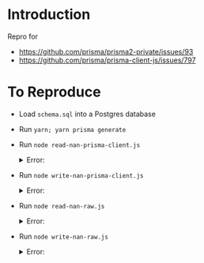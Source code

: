 # Introduction

Repro for

- https://github.com/prisma/prisma2-private/issues/93
- https://github.com/prisma/prisma-client-js/issues/797

# To Reproduce

- Load `schema.sql` into a Postgres database
- Run `yarn; yarn prisma generate`
- Run `node read-nan-prisma-client.js`
  <details>
  <summary>Error:</summary>
  PrismaClientRustPanicError:
  Invalid `prisma.withNan.findOne()` invocation in
  /Users/divyendusingh/Documents/prisma/triage/prisma-client-js-797/read-nan-prisma-client.js:7:42

  PANIC: f64 is not a Decimal: Error { message: "Invalid decimal: invalid character" }

  This is a non-recoverable error which probably happens when the Prisma Query Engine has a panic.

  https://github.com/prisma/prisma-client-js/issues/new?body=Hi+Prisma+Team%21+My+Prisma+Client+just+crashed.+This+is+the+report%3A%0A%23%23+Versions%0A%0A%7C+Name+++++%7C+Version++++++++++++%7C%0A%7C----------%7C--------------------%7C%0A%7C+Node+++++%7C+v12.18.2+++++++++++%7C+%0A%7C+OS+++++++%7C+darwin+++++++++++++%7C%0A%7C+Prisma+++%7C+2.6.0-dev.61+++++++%7C%0A%0A%0A%0A%23%23+Logs%0A%60%60%60%0Aprisma-client+%7B%0A++engineConfig%3A+%7B%0A++++cwd%3A+%27%2FUsers%2Fdivyendusingh%2FDocuments%2Fprisma%2Ftriage%2Fprisma-client-js-797%27%2C%0A++++enableDebugLogs%3A+false%2C%0A++++enableEngineDebugMode%3A+undefined%2C%0A++++datamodelPath%3A+%27%2FUsers%2Fdivyendusingh%2FDocuments%2Fprisma%2Ftriage%2Fprisma-client-js-797%2Fnode_modules%2F.prisma%2Fclient%2Fschema.prisma%27%2C%0A++++prismaPath%3A+undefined%2C%0A++++engineEndpoint%3A+undefined%2C%0A++++generator%3A+%7B%0A++++++name%3A+%27client%27%2C%0A++++++provider%3A+%27prisma-client-js%27%2C%0A++++++output%3A+%27%2FUsers%2Fdivyendusingh%2FDocuments%2Fprisma%2Ftriage%2Fprisma-client-js-797%2Fnode_modules%2F%40prisma%2Fclient%27%2C%0A++++++binaryTargets%3A+%5B%5D%2C%0A++++++previewFeatures%3A+%5B%5D%2C%0A++++++config%3A+%7B%7D%0A++++%7D%2C%0A++++showColors%3A+false%2C%0A++++logLevel%3A+undefined%2C%0A++++logQueries%3A+undefined%2C%0A++++flags%3A+%5B%5D%2C%0A++++clientVersion%3A+%272.6.0-dev.61%27%2C%0A++++enableExperimental%3A+%5B%5D%2C%0A++++useUds%3A+undefined%0A++%7D%0A%7D%0AplusX+Execution+permissions+of+%2FUsers%2Fdivyendusingh%2FDocuments%2Fprisma%2Ftriage%2Fprisma-client-js-797%2Fnode_modules%2F.prisma%2Fclient%2Fquery-engine-darwin+are+fine%0AplusX+Execution+permissions+of+%2FUsers%2Fdivyendusingh%2FDocuments%2Fprisma%2Ftriage%2Fprisma-client-js-797%2Fnode_modules%2F.prisma%2Fclient%2Fquery-engine-darwin+are+fine%0A%60%60%60&title=PANIC%3A+f64+is+not+a+Decimal%3A+Error+%7B+message%3A+%22Invalid+decimal%3A+invalid+character%22+%7D&template=bug_report.md

  If you want the Prisma team to look into it, please open the link above 🙏

  at PrismaClientFetcher.request (/Users/divyendusingh/Documents/prisma/triage/prisma-client-js-797/node_modules/@prisma/client/runtime/index.js:1:227975)
  at processTicksAndRejections (internal/process/task_queues.js:97:5)

    </details>

- Run `node write-nan-prisma-client.js`

    <details>
    <summary>Error:</summary>
    PrismaClientKnownRequestError:
    Invalid `prisma.withNan.create()` invocation in
    /Users/divyendusingh/Documents/prisma/triage/prisma-client-js-797/write-nan-prisma-client.js:7:42

  Missing a required value at `Mutation.createOneWithNan.data.WithNanCreateInput.num`
  at PrismaClientFetcher.request (/Users/divyendusingh/Documents/prisma/triage/prisma-client-js-797/node_modules/@prisma/client/runtime/index.js:1:227598)
  at processTicksAndRejections (internal/process/task_queues.js:97:5) {
  code: 'P2012',
  meta: { path: 'Mutation.createOneWithNan.data.WithNanCreateInput.num' }
  }

    </details>

- Run `node read-nan-raw.js`
    <details>
    <summary>Error:</summary>

  PrismaClientRustPanicError:
  Invalid `prisma.queryRaw()` invocation:

  PANIC: f64 is not a Decimal: Error { message: "Invalid decimal: invalid character" }

  This is a non-recoverable error which probably happens when the Prisma Query Engine has a panic.

  https://github.com/prisma/prisma-client-js/issues/new?body=Hi+Prisma+Team%21+My+Prisma+Client+just+crashed.+This+is+the+report%3A%0A%23%23+Versions%0A%0A%7C+Name+++++%7C+Version++++++++++++%7C%0A%7C----------%7C--------------------%7C%0A%7C+Node+++++%7C+v12.18.2+++++++++++%7C+%0A%7C+OS+++++++%7C+darwin+++++++++++++%7C%0A%7C+Prisma+++%7C+2.6.0-dev.61+++++++%7C%0A%0A%0A%0A%23%23+Logs%0A%60%60%60%0Aprisma-client+%7B%0A++engineConfig%3A+%7B%0A++++cwd%3A+%27%2FUsers%2Fdivyendusingh%2FDocuments%2Fprisma%2Ftriage%2Fprisma-client-js-797%27%2C%0A++++enableDebugLogs%3A+false%2C%0A++++enableEngineDebugMode%3A+undefined%2C%0A++++datamodelPath%3A+%27%2FUsers%2Fdivyendusingh%2FDocuments%2Fprisma%2Ftriage%2Fprisma-client-js-797%2Fnode_modules%2F.prisma%2Fclient%2Fschema.prisma%27%2C%0A++++prismaPath%3A+undefined%2C%0A++++engineEndpoint%3A+undefined%2C%0A++++generator%3A+%7B%0A++++++name%3A+%27client%27%2C%0A++++++provider%3A+%27prisma-client-js%27%2C%0A++++++output%3A+%27%2FUsers%2Fdivyendusingh%2FDocuments%2Fprisma%2Ftriage%2Fprisma-client-js-797%2Fnode_modules%2F%40prisma%2Fclient%27%2C%0A++++++binaryTargets%3A+%5B%5D%2C%0A++++++previewFeatures%3A+%5B%5D%2C%0A++++++config%3A+%7B%7D%0A++++%7D%2C%0A++++showColors%3A+false%2C%0A++++logLevel%3A+undefined%2C%0A++++logQueries%3A+undefined%2C%0A++++flags%3A+%5B%5D%2C%0A++++clientVersion%3A+%272.6.0-dev.61%27%2C%0A++++enableExperimental%3A+%5B%5D%2C%0A++++useUds%3A+undefined%0A++%7D%0A%7D%0AplusX+Execution+permissions+of+%2FUsers%2Fdivyendusingh%2FDocuments%2Fprisma%2Ftriage%2Fprisma-client-js-797%2Fnode_modules%2F.prisma%2Fclient%2Fquery-engine-darwin+are+fine%0Aprisma-client+Prisma+Client+call%3A%0Aprisma-client+prisma.queryRaw%28SELECT+num+from+%22public%22.%22WithNan%22+where+id+%3D2%3B%29%0AplusX+Execution+permissions+of+%2FUsers%2Fdivyendusingh%2FDocuments%2Fprisma%2Ftriage%2Fprisma-client-js-797%2Fnode_modules%2F.prisma%2Fclient%2Fquery-engine-darwin+are+fine%0AplusX+Execution+permissions+of+%2FUsers%2Fdivyendusingh%2FDocuments%2Fprisma%2Ftriage%2Fprisma-client-js-797%2Fnode_modules%2F.prisma%2Fclient%2Fquery-engine-darwin+are+fine%0A%60%60%60&title=PANIC%3A+f64+is+not+a+Decimal%3A+Error+%7B+message%3A+%22Invalid+decimal%3A+invalid+character%22+%7D&template=bug_report.md

  If you want the Prisma team to look into it, please open the link above 🙏

            at PrismaClientFetcher.request (/Users/divyendusingh/Documents/prisma/triage/prisma-client-js-797/node_modules/@prisma/client/runtime/index.js:1:227975)
            at processTicksAndRejections (internal/process/task_queues.js:97:5)

        </details>

- Run `node write-nan-raw.js`

    <details>
    <summary>Error:</summary>
    PrismaClientRustPanicError:
    Invalid `prisma.queryRaw()` invocation:

  PANIC: f64 is not a Decimal: Error { message: "Invalid decimal: invalid character" }

  This is a non-recoverable error which probably happens when the Prisma Query Engine has a panic.

  https://github.com/prisma/prisma-client-js/issues/new?body=Hi+Prisma+Team%21+My+Prisma+Client+just+crashed.+This+is+the+report%3A%0A%23%23+Versions%0A%0A%7C+Name+++++%7C+Version++++++++++++%7C%0A%7C----------%7C--------------------%7C%0A%7C+Node+++++%7C+v12.18.2+++++++++++%7C+%0A%7C+OS+++++++%7C+darwin+++++++++++++%7C%0A%7C+Prisma+++%7C+2.6.0-dev.61+++++++%7C%0A%0A%0A%0A%23%23+Logs%0A%60%60%60%0Aprisma-client+%7B%0A++engineConfig%3A+%7B%0A++++cwd%3A+%27%2FUsers%2Fdivyendusingh%2FDocuments%2Fprisma%2Ftriage%2Fprisma-client-js-797%27%2C%0A++++enableDebugLogs%3A+false%2C%0A++++enableEngineDebugMode%3A+undefined%2C%0A++++datamodelPath%3A+%27%2FUsers%2Fdivyendusingh%2FDocuments%2Fprisma%2Ftriage%2Fprisma-client-js-797%2Fnode_modules%2F.prisma%2Fclient%2Fschema.prisma%27%2C%0A++++prismaPath%3A+undefined%2C%0A++++engineEndpoint%3A+undefined%2C%0A++++generator%3A+%7B%0A++++++name%3A+%27client%27%2C%0A++++++provider%3A+%27prisma-client-js%27%2C%0A++++++output%3A+%27%2FUsers%2Fdivyendusingh%2FDocuments%2Fprisma%2Ftriage%2Fprisma-client-js-797%2Fnode_modules%2F%40prisma%2Fclient%27%2C%0A++++++binaryTargets%3A+%5B%5D%2C%0A++++++previewFeatures%3A+%5B%5D%2C%0A++++++config%3A+%7B%7D%0A++++%7D%2C%0A++++showColors%3A+false%2C%0A++++logLevel%3A+undefined%2C%0A++++logQueries%3A+undefined%2C%0A++++flags%3A+%5B%5D%2C%0A++++clientVersion%3A+%272.6.0-dev.61%27%2C%0A++++enableExperimental%3A+%5B%5D%2C%0A++++useUds%3A+undefined%0A++%7D%0A%7D%0AplusX+Execution+permissions+of+%2FUsers%2Fdivyendusingh%2FDocuments%2Fprisma%2Ftriage%2Fprisma-client-js-797%2Fnode_modules%2F.prisma%2Fclient%2Fquery-engine-darwin+are+fine%0Aprisma-client+Prisma+Client+call%3A%0Aprisma-client+prisma.queryRaw%28SELECT+num+from+%22public%22.%22WithNan%22+where+id+%3D2%3B%29%0AplusX+Execution+permissions+of+%2FUsers%2Fdivyendusingh%2FDocuments%2Fprisma%2Ftriage%2Fprisma-client-js-797%2Fnode_modules%2F.prisma%2Fclient%2Fquery-engine-darwin+are+fine%0AplusX+Execution+permissions+of+%2FUsers%2Fdivyendusingh%2FDocuments%2Fprisma%2Ftriage%2Fprisma-client-js-797%2Fnode_modules%2F.prisma%2Fclient%2Fquery-engine-darwin+are+fine%0A%60%60%60&title=PANIC%3A+f64+is+not+a+Decimal%3A+Error+%7B+message%3A+%22Invalid+decimal%3A+invalid+character%22+%7D&template=bug_report.md

  If you want the Prisma team to look into it, please open the link above 🙏

        at PrismaClientFetcher.request (/Users/divyendusingh/Documents/prisma/triage/prisma-client-js-797/node_modules/@prisma/client/runtime/index.js:1:227975)
        at processTicksAndRejections (internal/process/task_queues.js:97:5)

    </details>
